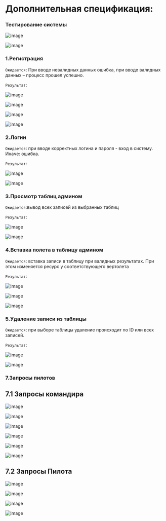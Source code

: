 # Дополнительная спецификация:
### Тестирование системы

![image](https://user-images.githubusercontent.com/43150028/161871096-0414cd4d-38e0-44d2-8e65-f084c7bfcc1c.png)

![image](https://user-images.githubusercontent.com/43150028/161871134-6d097e73-1a15-47cc-9a5a-5229001bae69.png)


### 1.Регистрация

`Ожидается`: При вводе невалидных данных ошибка, при вводе валидных данных – процесс прошел успешно.

`Результат`: 

![image](https://user-images.githubusercontent.com/43150028/161871225-aa0556ca-ad44-4b43-994c-21da1426ac7e.png)

![image](https://user-images.githubusercontent.com/43150028/161871236-7d3a5e63-95e0-4433-9580-e82dbe4a2219.png)

![image](https://user-images.githubusercontent.com/43150028/161871250-a50b663a-0cee-40b2-bc7e-5e42c0415cc7.png)

![image](https://user-images.githubusercontent.com/43150028/161871260-1a6b5cd0-abac-4c8e-9614-3c0e44be839b.png)

### 2.Логин

`Ожидается`: при вводе корректных логина и пароля - вход в систему. Иначе: ошибка.

`Результат`:

![image](https://user-images.githubusercontent.com/43150028/161871306-bf9a2b07-c689-4f45-a1ce-9d4528773397.png)

![image](https://user-images.githubusercontent.com/43150028/161871315-c3e1fe97-c25a-4671-9b09-71e9aae6ddd0.png)

### 3.Просмотр таблиц админом

`Ожидается`:вывод всех записей из выбранных таблиц

`Результат`:

![image](https://user-images.githubusercontent.com/43150028/161871352-a8dc0dc8-d16d-4b74-a1b4-2ba291b5767f.png)

![image](https://user-images.githubusercontent.com/43150028/161871366-6c352b51-5b9f-49c3-a1d3-932a914a37e6.png)

### 4.Вставка полета в таблицу админом

`Ожидается`: вставка записи в таблицу при валидных результатах. При этом изменяется ресурс у соответствующего вертолета

`Результат`:

![image](https://user-images.githubusercontent.com/43150028/161871469-4998f040-485c-44c0-b6e4-750475c5cfde.png)

![image](https://user-images.githubusercontent.com/43150028/161871481-68923756-6179-4332-af03-4a0d8d27a2ef.png)

![image](https://user-images.githubusercontent.com/43150028/161871515-f56170c5-1c00-4d04-84a6-5eb3db25a8e0.png)

### 5.Удаление записи из таблицы

`Ожидается`: при выборе таблицы удаление происходит по ID или всех записей.

`Результат`:

![image](https://user-images.githubusercontent.com/43150028/161871574-1dc65ef3-78ee-4eb6-b4d4-13da87d910fe.png)

![image](https://user-images.githubusercontent.com/43150028/161871587-8e012ac6-289b-4123-a892-5fa77e1c12c7.png)

### 7.Запросы пилотов
## 7.1 Запросы командира

![image](https://user-images.githubusercontent.com/43150028/161871636-c80b344c-69ac-4b94-b9f8-1757a1fc35f4.png)

![image](https://user-images.githubusercontent.com/43150028/161871646-4fba531b-48a6-4b53-8ef7-27c2352dd497.png)

![image](https://user-images.githubusercontent.com/43150028/161871656-bfe58d6a-890b-4687-8d06-e63b1aa48507.png)

![image](https://user-images.githubusercontent.com/43150028/161871683-d8ca3fe4-7304-4417-925b-4032838c43f4.png)

![image](https://user-images.githubusercontent.com/43150028/161871697-87bd35f2-eefd-4976-a45d-c9e2a37faa7b.png)

![image](https://user-images.githubusercontent.com/43150028/161871713-cd7563cb-6705-4189-be2f-3e58ee38c44b.png)

## 7.2 Запросы Пилота

![image](https://user-images.githubusercontent.com/43150028/161871735-23ca44a1-e743-4313-b7e6-310b7a070d56.png)

![image](https://user-images.githubusercontent.com/43150028/161871745-00bf5eb3-292e-436e-bc7a-fd298826192e.png)

![image](https://user-images.githubusercontent.com/43150028/161871755-e17796dc-3bf0-468b-ab4f-e47f03bd27cd.png)

![image](https://user-images.githubusercontent.com/43150028/161871767-b06e7438-79bb-46cc-9084-187085eb985a.png)


